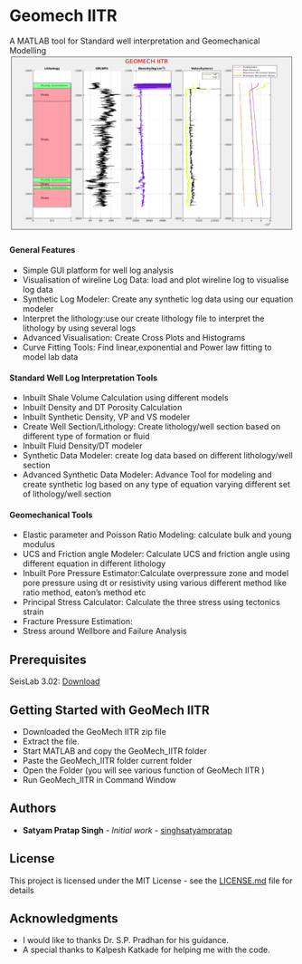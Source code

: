 # Geomech IITR
A MATLAB tool for Standard well interpretation and Geomechanical Modelling
![](images/sample.png)

#### General Features  
* Simple GUI platform for well log analysis
* Visualisation of wireline Log Data: load and plot wireline log to visualise log data 
* Synthetic Log Modeler: Create any synthetic log data using our equation modeler  
* Interpret the lithology:use our create lithology file to interpret the lithology by using several logs   
* Advanced Visualisation: Create Cross Plots and Histograms
* Curve Fitting Tools: Find  linear,exponential and Power law fitting to model lab data    


#### Standard Well Log Interpretation Tools
* Inbuilt Shale Volume Calculation using different models
* Inbuilt Density and DT Porosity Calculation
* Inbuilt Synthetic Density, VP and VS modeler 
* Create Well Section/Lithology: Create lithology/well section based on different  type of formation or fluid
* Inbuilt Fluid Density/DT modeler
* Synthetic Data Modeler: create log data  based on different  lithology/well section   
* Advanced Synthetic Data Modeler: Advance Tool for modeling and create synthetic log based on any type  of  equation  varying different set of lithology/well section

#### Geomechanical Tools
* Elastic parameter and Poisson Ratio Modeling: calculate bulk and young modulus      
* UCS and Friction angle Modeler: Calculate UCS and friction angle using different equation in different lithology 
* Inbuilt Pore Pressure Estimator:Calculate overpressure zone and model pore pressure using dt or resistivity using various different method like ratio method, eaton’s method etc  
* Principal  Stress Calculator: Calculate the three stress using tectonics strain
* Fracture Pressure Estimation:  
* Stress around Wellbore and Failure Analysis  
 
 
 ## Prerequisites
 SeisLab 3.02: [Download](https://in.mathworks.com/matlabcentral/fileexchange/53109-seislab-3-02)

## Getting Started with GeoMech IITR
* Downloaded the GeoMech IITR zip file
* Extract the file.
* Start MATLAB and copy the GeoMech_IITR folder
* Paste the GeoMech_IITR folder current folder 
* Open the Folder (you will see various function of GeoMech IITR )
* Run GeoMech_IITR in Command Window  






## Authors

* **Satyam Pratap Singh** - *Initial work* - [singhsatyampratap](https://github.com/singhsatyampratap)



## License

This project is licensed under the MIT License - see the [LICENSE.md](LICENSE.md) file for details

## Acknowledgments

* I would like to thanks Dr. S.P. Pradhan for his guidance. 
* A special thanks to Kalpesh Katkade for helping me with the code.

